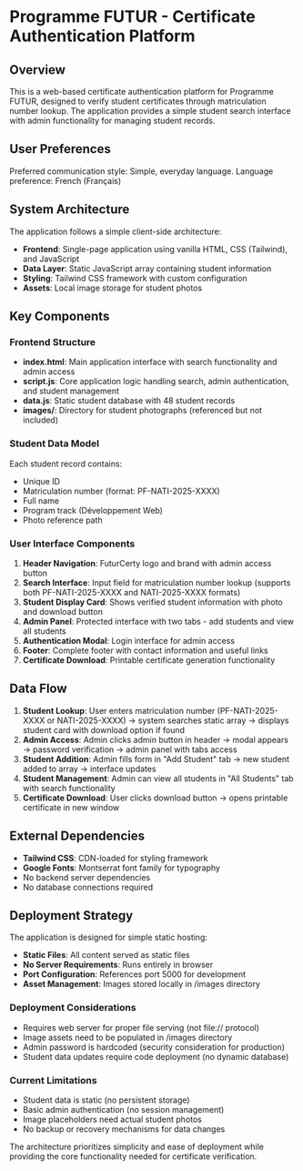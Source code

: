 # Programme FUTUR - Certificate Authentication Platform

## Overview

This is a web-based certificate authentication platform for Programme FUTUR, designed to verify student certificates through matriculation number lookup. The application provides a simple student search interface with admin functionality for managing student records.

## User Preferences

Preferred communication style: Simple, everyday language.
Language preference: French (Français)

## System Architecture

The application follows a simple client-side architecture:

- **Frontend**: Single-page application using vanilla HTML, CSS (Tailwind), and JavaScript
- **Data Layer**: Static JavaScript array containing student information
- **Styling**: Tailwind CSS framework with custom configuration
- **Assets**: Local image storage for student photos

## Key Components

### Frontend Structure
- **index.html**: Main application interface with search functionality and admin access
- **script.js**: Core application logic handling search, admin authentication, and student management
- **data.js**: Static student database with 48 student records
- **images/**: Directory for student photographs (referenced but not included)

### Student Data Model
Each student record contains:
- Unique ID
- Matriculation number (format: PF-NATI-2025-XXXX)
- Full name
- Program track (Développement Web)
- Photo reference path

### User Interface Components
1. **Header Navigation**: FuturCerty logo and brand with admin access button
2. **Search Interface**: Input field for matriculation number lookup (supports both PF-NATI-2025-XXXX and NATI-2025-XXXX formats)
3. **Student Display Card**: Shows verified student information with photo and download button
4. **Admin Panel**: Protected interface with two tabs - add students and view all students
5. **Authentication Modal**: Login interface for admin access
6. **Footer**: Complete footer with contact information and useful links
7. **Certificate Download**: Printable certificate generation functionality

## Data Flow

1. **Student Lookup**: User enters matriculation number (PF-NATI-2025-XXXX or NATI-2025-XXXX) → system searches static array → displays student card with download option if found
2. **Admin Access**: Admin clicks admin button in header → modal appears → password verification → admin panel with tabs access
3. **Student Addition**: Admin fills form in "Add Student" tab → new student added to array → interface updates
4. **Student Management**: Admin can view all students in "All Students" tab with search functionality
5. **Certificate Download**: User clicks download button → opens printable certificate in new window

## External Dependencies

- **Tailwind CSS**: CDN-loaded for styling framework
- **Google Fonts**: Montserrat font family for typography
- No backend server dependencies
- No database connections required

## Deployment Strategy

The application is designed for simple static hosting:

- **Static Files**: All content served as static files
- **No Server Requirements**: Runs entirely in browser
- **Port Configuration**: References port 5000 for development
- **Asset Management**: Images stored locally in /images directory

### Deployment Considerations
- Requires web server for proper file serving (not file:// protocol)
- Image assets need to be populated in /images directory
- Admin password is hardcoded (security consideration for production)
- Student data updates require code deployment (no dynamic database)

### Current Limitations
- Student data is static (no persistent storage)
- Basic admin authentication (no session management)
- Image placeholders need actual student photos
- No backup or recovery mechanisms for data changes

The architecture prioritizes simplicity and ease of deployment while providing the core functionality needed for certificate verification.